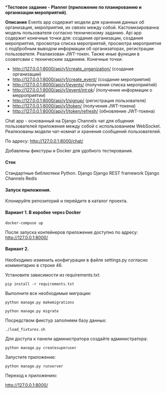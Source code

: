 ***Тестовое задание - Planner (приложение по планированию и организации мероприятий)**. 


**Описание**
Events app содержит модели для хранения данных об организация, мероприятия, их связях между собой.
Кастомизированна модель пользователя согласно техническому заданию.
Api app содержит конечные точки для: создания организации, создания мероприятия, просмотра списка мероприятий, просмотра мероприятия с подбробным выводом информации об организаторах, регистрации пользователя. Реалаизован JWT-токен. Также иные функции в сооветсвии с техническим заданием.
Конечные точки:
- http://127.0.0.1:8000/api/v1/create_organization/  (создание организации)
- http://127.0.0.1:8000/api/v1/create_event/ (создание мероприятия)
- http://127.0.0.1:8000/api/v1/events/ (получения списка мероприятий)
- http://127.0.0.1:8000/api/v1/event/<int:pk>/ (получение информации о мерроприятии)
- http://127.0.0.1:8000/api/v1/signup/ (регистрация пользователя)
- http://127.0.0.1:8000/api/v1/token/ (получения JWT-токена)
- http://127.0.0.1:8000/api/v1/token/refresh/ (обновление JWT-токена)

Chat app - основанный на Django Channels чат для общения пользователей приложения между собой с использованием WebSocket. Реализованы модели чат-комнат и хранения сообщений пользователей.

По адресу: http://127.0.0.1:8000/chat/

Добавлены фикстуры и Docker для удобного тестирования.

#### Стек
Стандартные библиотеки Python.
Django
Django REST framework
Django Channels
Redis

#### Запуск приложения.

Клонируйте репозиторий и перейдите в каталог проекта.

#### Вариант 1. В коробке через Docker

`docker-compose up`

После запуска контейнеров приложение доступно по адресу: http://127.0.0.1:8000/

#### Вариант 2.

Необходимо изменить конфигурации в файле settings.py согласно комментарию в строке 46.

Установите зависимости из requirements.txt:

`pip install -r requirements.txt`

Выполните все необходимые миграции:

`python manage.py makemigrations`

`python manage.py migrate`

Посредством фикстур заполняем базу данных:

`./load_fixtures.sh`

Для доступа к панели администратора создайте администратора:

`python manage.py createsuperuser`

Запустите приложение:

`python manage.py runserver`

Переход к приложению: 

http://127.0.0.1:8000/